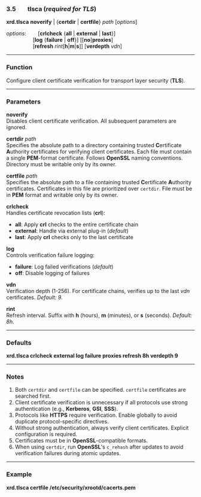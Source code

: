 ### 3.5        tlsca (*required for TLS*)

**xrd.tlsca** **noverify** | {**certdir** | **certfile**} *path* [*options*]

*options*:        [**crlcheck** {**all** | **external** | **last**}]  
                  [**log** {**failure** | **off**}] [[**no**]**proxies**]  
                  [**refresh** *rint*[**h**|**m**|**s**]] [**verdepth** *vdn*]

---

### Function  
Configure client certificate verification for transport layer security (**TLS**).

---

### Parameters  
**noverify**  
Disables client certificate verification. All subsequent parameters are ignored.

**certdir** *path*  
Specifies the absolute path to a directory containing trusted **C**ertificate **A**uthority certificates for verifying client certificates. Each file must contain a single **PEM**-format certificate. Follows **OpenSSL** naming conventions. Directory must be writable only by its owner.

**certfile** *path*  
Specifies the absolute path to a file containing trusted **C**ertificate **A**uthority certificates. Certificates in this file are prioritized over `certdir`. File must be in **PEM** format and writable only by its owner.

**crlcheck**  
Handles certificate revocation lists (**crl**):  
- **all**: Apply **crl** checks to the entire certificate chain  
- **external**: Handle via external plug-in (*default*)  
- **last**: Apply **crl** checks only to the last certificate

**log**  
Controls verification failure logging:  
- **failure**: Log failed verifications (*default*)  
- **off**: Disable logging of failures

**vdn**  
Verification depth (1-256). For certificate chains, verifies up to the last *vdn* certificates. *Default: 9*.

**rint**  
Refresh interval. Suffix with **h** (hours), **m** (minutes), or **s** (seconds). *Default: 8h*.

---

### Defaults  
**xrd.tlsca crlcheck external log failure proxies refresh 8h verdepth 9**

---

### Notes  
1. Both `certdir` and `certfile` can be specified. `certfile` certificates are searched first.  
2. Client certificate verification is unnecessary if all protocols use strong authentication (e.g., **Kerberos**, **GSI**, **SSS**).  
3. Protocols like **HTTPS** require verification. Enable globally to avoid duplicate protocol-specific directives.  
4. Without strong authentication, always verify client certificates. Explicit configuration is required.  
5. Certificates must be in **OpenSSL**-compatible formats.  
6. When using `certdir`, run **OpenSSL**'s `c_rehash` after updates to avoid verification failures during atomic updates.

---

### Example  
**xrd.tlsca certfile /etc/security/xrootd/cacerts.pem**